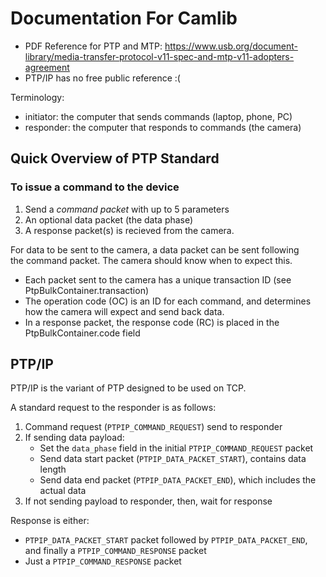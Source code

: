 # Documentation For Camlib
- PDF Reference for PTP and MTP: https://www.usb.org/document-library/media-transfer-protocol-v11-spec-and-mtp-v11-adopters-agreement
- PTP/IP has no free public reference :(

Terminology:
- initiator: the computer that sends commands (laptop, phone, PC)
- responder: the computer that responds to commands (the camera)

## Quick Overview of PTP Standard
### To issue a command to the device
1. Send a *command packet* with up to 5 parameters
2. An optional data packet (the data phase)
3. A response packet(s) is recieved from the camera.

For data to be sent to the camera, a data packet can be sent following  
the command packet. The camera should know when to expect this.  

- Each packet sent to the camera has a unique transaction ID (see PtpBulkContainer.transaction)
- The operation code (OC) is an ID for each command, and determines how the camera will expect and send back data.
- In a response packet, the response code (RC) is placed in the PtpBulkContainer.code field

## PTP/IP
PTP/IP is the variant of PTP designed to be used on TCP.

A standard request to the responder is as follows:
1. Command request (`PTPIP_COMMAND_REQUEST`) send to responder
2. If sending data payload:
	- Set the `data_phase` field in the initial `PTPIP_COMMAND_REQUEST` packet
	- Send data start packet (`PTPIP_DATA_PACKET_START`), contains data length
	- Send data end packet (`PTPIP_DATA_PACKET_END`), which includes the actual data
2. If not sending payload to responder, then, wait for response

Response is either:
- `PTPIP_DATA_PACKET_START` packet followed by `PTPIP_DATA_PACKET_END`, and finally a `PTPIP_COMMAND_RESPONSE` packet
- Just a `PTPIP_COMMAND_RESPONSE` packet
